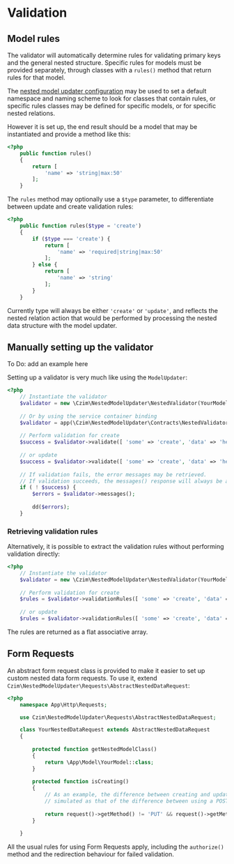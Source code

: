 # Validation

## Model rules

The validator will automatically determine rules for validating primary keys and the general nested structure.
Specific rules for models must be provided separately, through classes with a `rules()` method that return
rules for that model. 

The [nested model updater configuration](CONFIG.md) may be used to set a default namespace and naming scheme
to look for classes that contain rules, or specific rules classes may be defined for specific models, or for
specific nested relations.

However it is set up, the end result should be a model that may be instantiated and provide a method like
this:

```php
<?php
    public function rules()
    {
        return [
            'name' => 'string|max:50'
        ];
    }
```

The `rules` method may optionally use a `$type` parameter, to differentiate between update and create
validation rules:

```php
<?php
    public function rules($type = 'create')
    {
        if ($type === 'create') {
            return [
                'name' => 'required|string|max:50'
            ];
        } else {
            return [
                'name' => 'string'
            ];
        }
    }
```

Currently type will always be either `'create'` or `'update'`, and reflects the nested relation action
that would be performed by processing the nested data structure with the model updater.


## Manually setting up the validator

To Do: add an example here

Setting up a validator is very much like using the `ModelUpdater`:

```php
<?php
    // Instantiate the validator
    $validator = new \Czim\NestedModelUpdater\NestedValidator(YourModel::class);
    
    // Or by using the service container binding
    $validator = app(\Czim\NestedModelUpdater\Contracts\NestedValidatorInterface::class, [ YourModel::class ]);
    
    // Perform validation for create
    $success = $validator->validate([ 'some' => 'create', 'data' => 'here' ], true);
    
    // or update
    $success = $validator->validate([ 'some' => 'create', 'data' => 'here' ], false);
    
    // If validation fails, the error messages may be retrieved.
    // If validation succeeds, the messages() response will always be an empty MessageBag instance.
    if ( ! $success) {
        $errors = $validator->messages();
        
        dd($errors);
    } 
```


### Retrieving validation rules

Alternatively, it is possible to extract the validation rules without performing validation directly:

```php
<?php
    // Instantiate the validator
    $validator = new \Czim\NestedModelUpdater\NestedValidator(YourModel::class);
    
    // Perform validation for create
    $rules = $validator->validationRules([ 'some' => 'create', 'data' => 'here' ], true);
    
    // or update
    $rules = $validator->validationRules([ 'some' => 'create', 'data' => 'here' ], false);
```

The rules are returned as a flat associative array.


## Form Requests

An abstract form request class is provided to make it easier to set up custom nested data
form requests. To use it, extend `Czim\NestedModelUpdater\Requests\AbstractNestedDataRequest`:

```php
<?php
    namespace App\Http\Requests;

    use Czim\NestedModelUpdater\Requests\AbstractNestedDataRequest;

    class YourNestedDataRequest extends AbstractNestedDataRequest
    {
    
        protected function getNestedModelClass()
        {
            return \App\Model\YourModel::class;
        }
    
        protected function isCreating()
        {
            // As an example, the difference between creating and updating here is
            // simulated as that of the difference between using a POST and PUT method.
    
            return request()->getMethod() != 'PUT' && request()->getMethod() != 'PATCH';
        }
    
    }
```

All the usual rules for using Form Requests apply, including the `authorize()` method and
the redirection behaviour for failed validation.
